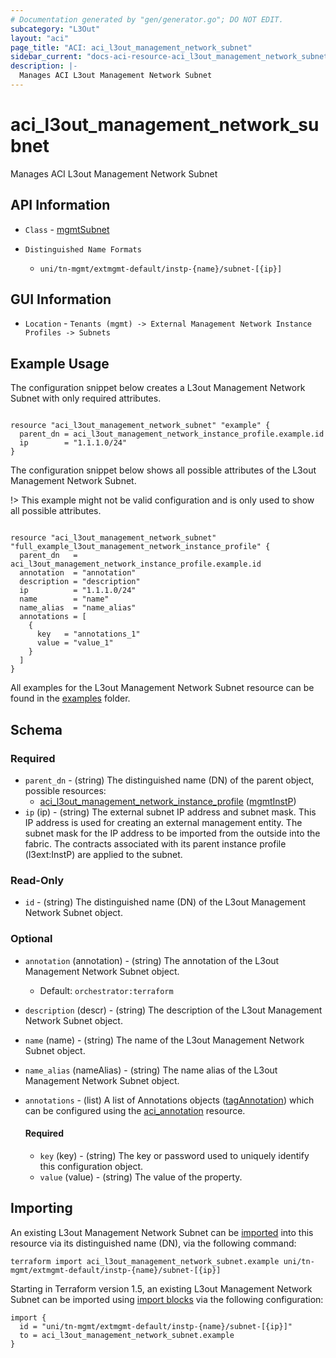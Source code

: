 ```yaml
---
# Documentation generated by "gen/generator.go"; DO NOT EDIT.
subcategory: "L3Out"
layout: "aci"
page_title: "ACI: aci_l3out_management_network_subnet"
sidebar_current: "docs-aci-resource-aci_l3out_management_network_subnet"
description: |-
  Manages ACI L3out Management Network Subnet
---
```


# aci_l3out_management_network_subnet #

Manages ACI L3out Management Network Subnet

## API Information ##

* `Class` - [mgmtSubnet](https://pubhub.devnetcloud.com/media/model-doc-latest/docs/app/index.html#/objects/mgmtSubnet/overview)

* `Distinguished Name Formats`
  - `uni/tn-mgmt/extmgmt-default/instp-{name}/subnet-[{ip}]`

## GUI Information ##

* `Location` - `Tenants (mgmt) -> External Management Network Instance Profiles -> Subnets`

## Example Usage ##

The configuration snippet below creates a L3out Management Network Subnet with only required attributes.

```hcl

resource "aci_l3out_management_network_subnet" "example" {
  parent_dn = aci_l3out_management_network_instance_profile.example.id
  ip        = "1.1.1.0/24"
}
  ```

The configuration snippet below shows all possible attributes of the L3out Management Network Subnet.

!> This example might not be valid configuration and is only used to show all possible attributes.

```hcl

resource "aci_l3out_management_network_subnet" "full_example_l3out_management_network_instance_profile" {
  parent_dn   = aci_l3out_management_network_instance_profile.example.id
  annotation  = "annotation"
  description = "description"
  ip          = "1.1.1.0/24"
  name        = "name"
  name_alias  = "name_alias"
  annotations = [
    {
      key   = "annotations_1"
      value = "value_1"
    }
  ]
}

```

All examples for the L3out Management Network Subnet resource can be found in the [examples](https://github.com/CiscoDevNet/terraform-provider-aci/examples/resources/aci_l3out_management_network_subnet) folder.

## Schema

### Required

* `parent_dn` - (string) The distinguished name (DN) of the parent object, possible resources:
  - [aci_l3out_management_network_instance_profile](https://registry.terraform.io/providers/CiscoDevNet/aci/latest/docs/resources/l3out_management_network_instance_profile) ([mgmtInstP](https://pubhub.devnetcloud.com/media/model-doc-latest/docs/app/index.html#/objects/mgmtInstP/overview))
* `ip` (ip) - (string) The external subnet IP address and subnet mask. This IP address is used for creating an external management entity. The subnet mask for the IP address to be imported from the outside into the fabric. The contracts associated with its parent instance profile (l3ext:InstP) are applied to the subnet.

### Read-Only

* `id` - (string) The distinguished name (DN) of the L3out Management Network Subnet object.

### Optional
  
* `annotation` (annotation) - (string) The annotation of the L3out Management Network Subnet object.
  - Default: `orchestrator:terraform`
* `description` (descr) - (string) The description of the L3out Management Network Subnet object.
* `name` (name) - (string) The name of the L3out Management Network Subnet object.
* `name_alias` (nameAlias) - (string) The name alias of the L3out Management Network Subnet object.

* `annotations` - (list) A list of Annotations objects ([tagAnnotation](https://pubhub.devnetcloud.com/media/model-doc-latest/docs/app/index.html#/objects/tagAnnotation/overview)) which can be configured using the [aci_annotation](https://registry.terraform.io/providers/CiscoDevNet/aci/latest/docs/resources/annotation) resource.
  
  #### Required
  
  * `key` (key) - (string) The key or password used to uniquely identify this configuration object.
  * `value` (value) - (string) The value of the property.

## Importing

An existing L3out Management Network Subnet can be [imported](https://www.terraform.io/docs/import/index.html) into this resource via its distinguished name (DN), via the following command:

```
terraform import aci_l3out_management_network_subnet.example uni/tn-mgmt/extmgmt-default/instp-{name}/subnet-[{ip}]
```

Starting in Terraform version 1.5, an existing L3out Management Network Subnet can be imported 
using [import blocks](https://developer.hashicorp.com/terraform/language/import) via the following configuration:

```
import {
  id = "uni/tn-mgmt/extmgmt-default/instp-{name}/subnet-[{ip}]"
  to = aci_l3out_management_network_subnet.example
}
```
